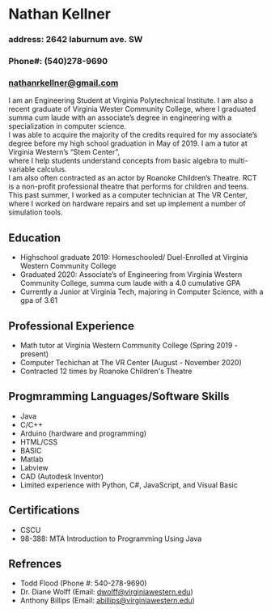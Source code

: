 <html>
<body>
<h1 id="name">Nathan Kellner</h1>
<div id = "contact info">
<h3 id = "address" text-color = "blue">address: 2642 laburnum ave. SW</h2>
<h3 id = "phoneNumber"> Phone#: (540)278-9690 </h2>
<h3 id = "email"> <a href="mailto:nathanrkellner@gmail.com"> nathanrkellner@gmail.com </a></h2>

</div>
<p id ="personalSummary">I am an Engineering Student at Virginia Polytechnical Institute. I am also a recent graduate of Virginia Wester Community College, where I graduated <br>
summa cum laude with an associate’s degree in engineering with a specialization in computer science.<br>
I was able to acquire the majority of the credits required for my associate’s degree before my high school graduation in May of 2019. I am a tutor at Virginia Western’s “Stem Center”, <br>
where I help students understand concepts from basic algebra to multi-variable calculus.<br>
I am also often contracted as an actor by Roanoke Children’s Theatre. RCT is a non-profit professional theatre that performs for children and teens. <br>
This past summer, I worked as a computer technician at The VR Center, where I worked on hardware repairs and set up implement a number of simulation tools.</p>

<div id = "education" class = "catagory">
<h2 class = "catagoryTitle">Education</h2>
<ul>
<li>Highschool graduate 2019: Homeschooled/ Duel-Enrolled at Virginia Western Community College </li>
<li>Graduated 2020: Associate’s of Engineering from Virginia Western Community College, summa cum laude with a 4.0 cumulative GPA</li>
<li>Currently a Junior at Virginia Tech, majoring in Computer Science, with a gpa of 3.61</li>

</ul>

</div>

<div class = "catagory" id="professionalExperience">
<h2 class = "catagoryTitle">Professional Experience</h1>
<ul class = "list">
<li>Math tutor at Virginia Western Community College (Spring 2019 - present)</li>
<li>Computer Techichan at The VR Center (August - November 2020)</li>
<li>Contracted 12 times by Roanoke Children's Theatre</li>


</ul>


</div>


<div class = "catagory" id = "technicalSkills">
<h2 class = "catagoryTitle">Progmramming Languages/Software Skills</h2>
<ul class = "list">
<li>Java</li>
<li>C/C++</li>
<li>Arduino (hardware and programming)</li>
<li>HTML/CSS</li>
<li>BASIC</li>
<li>Matlab</li>
<li>Labview</li>
<li>CAD (Autodesk Inventor)</li>
<li>Limited experience with Python, C#, JavaScript, and Visual Basic</li>

</ul>


</div>

<div class = "catagory" id = "Certificatoins">
<h2 class = "catagoryTitle">Certifications</h2>
<ul>
<li>CSCU</li>
<li>98-388: MTA Introduction to Programming Using Java</li>

</ul class = "list">

</div>

<div class = "catagory" id = "References">

<h2 class = "catagoryTitle">Refrences</h2>

<ul>
<li>Todd Flood (Phone #: 540-278-9690) </li>
<li>Dr. Diane Wolff (Email: <a href = "mailto:dwilff@virginiawestern.edu">dwolff@virginiawestern.edu</a>)</li>
<li>Anthony Billips (Email: <a href = "mailto:abillips@virginiawestern.edu">abillips@virginiawestern.edu</a>)</li>



</ul>




</div>


</body>
</html>
